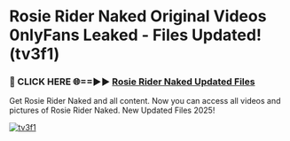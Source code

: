 # Rosie Rider Naked Original Videos 0nlyFans Leaked - Files Updated! (tv3f1)

<h3>🔴 CLICK HERE 🌐==►► <a href="https://tinyurl.com/yckcrads" rel="nofollow">Rosie Rider Naked Updated Files</a></h3>

Get Rosie Rider Naked and all content. Now you can access all videos and pictures of Rosie Rider Naked. New Updated Files 2025!

[![tv3f1](https://i.imgur.com/hpKpOFt.gif)](https://tinyurl.com/yckcrads)
